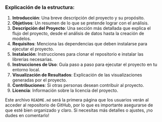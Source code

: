 
### Explicación de la estructura:
1. **Introducción**: Una breve descripción del proyecto y su propósito.
2. **Objetivos**: Un resumen de lo que se pretende lograr con el análisis.
3. **Descripción del Proyecto**: Una sección más detallada que explica el flujo del proyecto, desde el análisis de datos hasta la creación de modelos.
4. **Requisitos**: Menciona las dependencias que deben instalarse para ejecutar el proyecto.
5. **Instalación**: Instrucciones para clonar el repositorio e instalar las librerías necesarias.
6. **Instrucciones de Uso**: Guía paso a paso para ejecutar el proyecto en tu entorno local.
7. **Visualización de Resultados**: Explicación de las visualizaciones generadas por el proyecto.
8. **Contribuciones**: Si otras personas desean contribuir al proyecto.
9. **Licencia**: Información sobre la licencia del proyecto.

Este archivo `README.md` será la primera página que los usuarios verán al acceder al repositorio de GitHub, por lo que es importante asegurarse de que esté bien organizado y claro. Si necesitas más detalles o ajustes, ¡no dudes en comentarlo!
